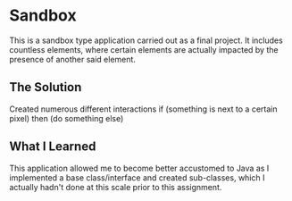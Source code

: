# Sandbox
This is a sandbox type application carried out as a final project. It includes countless elements, where certain elements are actually impacted by the presence of another said element.

## The Solution
Created numerous different interactions if (something is next to a certain pixel) then (do something else)

## What I Learned
This application allowed me to become better accustomed to Java as I implemented a base class/interface and created sub-classes, which I actually hadn't done at this scale prior to this assignment.
